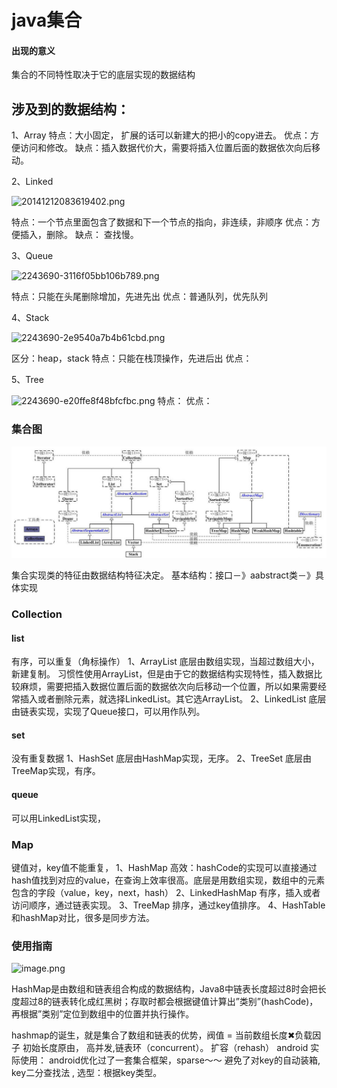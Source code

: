 # java集合

#### 出现的意义
集合的不同特性取决于它的底层实现的数据结构

## 涉及到的数据结构：
1、Array
特点：大小固定， 扩展的话可以新建大的把小的copy进去。
优点：方便访问和修改。
缺点：插入数据代价大，需要将插入位置后面的数据依次向后移动。

2、Linked

![20141212083619402.png](http://upload-images.jianshu.io/upload_images/3162050-1c8f8f7c849abaea.png?imageMogr2/auto-orient/strip%7CimageView2/2/w/1240)

特点：一个节点里面包含了数据和下一个节点的指向，非连续，非顺序
优点：方便插入，删除。 
缺点： 查找慢。

3、Queue

![2243690-3116f05bb106b789.png](http://upload-images.jianshu.io/upload_images/3162050-b4eee82bc18544a1.png?imageMogr2/auto-orient/strip%7CimageView2/2/w/1240)

特点：只能在头尾删除增加，先进先出
优点：普通队列，优先队列

4、Stack

![2243690-2e9540a7b4b61cbd.png](http://upload-images.jianshu.io/upload_images/3162050-86f4c8aeec8519ef.png?imageMogr2/auto-orient/strip%7CimageView2/2/w/1240)

区分：heap，stack
特点：只能在栈顶操作，先进后出
优点：

5、Tree

![2243690-e20ffe8f48bfcfbc.png](http://upload-images.jianshu.io/upload_images/3162050-9c7c356f34148646.png?imageMogr2/auto-orient/strip%7CimageView2/2/w/1240)
特点：
优点：


### 集合图

![hahah](./image/android/list.png)

集合实现类的特征由数据结构特征决定。
基本结构：接口－》aabstract类－》具体实现
### Collection
#### list
有序，可以重复（角标操作）
1、ArrayList
底层由数组实现，当超过数组大小，新建复制。
习惯性使用ArrayList，但是由于它的数据结构实现特性，插入数据比较麻烦，需要把插入数据位置后面的数据依次向后移动一个位置，所以如果需要经常插入或者删除元素，就选择LinkedList。其它选ArrayList。
2、LinkedList
底层由链表实现，实现了Queue接口，可以用作队列。

#### set
没有重复数据
1、HashSet
底层由HashMap实现，无序。
2、TreeSet
底层由TreeMap实现，有序。
#### queue
可以用LinkedList实现，
### Map
键值对，key值不能重复，
1、HashMap
高效：hashCode的实现可以直接通过hash值找到对应的value，在查询上效率很高。底层是用数组实现，数组中的元素包含的字段（value，key，next，hash）
2、LinkedHashMap
有序，插入或者访问顺序，通过链表实现。
3、TreeMap
排序，通过key值排序。
4、HashTable
和hashMap对比，很多是同步方法。
### 使用指南

![image.png](http://upload-images.jianshu.io/upload_images/3162050-4533ecaf566e7436.png?imageMogr2/auto-orient/strip%7CimageView2/2/w/1240)



HashMap是由数组和链表组合构成的数据结构，Java8中链表长度超过8时会把长度超过8的链表转化成红黑树；存取时都会根据键值计算出”类别”(hashCode)，再根据”类别”定位到数组中的位置并执行操作。

hashmap的诞生，就是集合了数组和链表的优势，阀值 = 当前数组长度✖负载因子
初始长度原由， 高并发,链表环（concurrent）。 扩容（rehash）
android 实际使用： android优化过了一套集合框架，sparse～～
避免了对key的自动装箱, key二分查找法 , 选型：根据key类型。